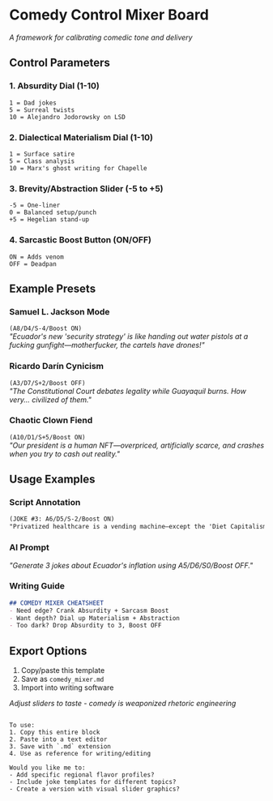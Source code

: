 
# Comedy Control Mixer Board
*A framework for calibrating comedic tone and delivery*

## Control Parameters

### 1. Absurdity Dial (1-10)
```
1 = Dad jokes  
5 = Surreal twists  
10 = Alejandro Jodorowsky on LSD
```

### 2. Dialectical Materialism Dial (1-10)
```
1 = Surface satire  
5 = Class analysis  
10 = Marx's ghost writing for Chapelle
```

### 3. Brevity/Abstraction Slider (-5 to +5)
```
-5 = One-liner  
0 = Balanced setup/punch  
+5 = Hegelian stand-up
```

### 4. Sarcastic Boost Button (ON/OFF)
```
ON = Adds venom  
OFF = Deadpan
```

## Example Presets

### Samuel L. Jackson Mode
`(A8/D4/S-4/Boost ON)`  
*"Ecuador's new 'security strategy' is like handing out water pistols at a fucking gunfight—motherfucker, the cartels have drones!"*

### Ricardo Darín Cynicism
`(A3/D7/S+2/Boost OFF)`  
*"The Constitutional Court debates legality while Guayaquil burns. How very... civilized of them."*

### Chaotic Clown Fiend
`(A10/D1/S+5/Boost ON)`  
*"Our president is a human NFT—overpriced, artificially scarce, and crashes when you try to cash out reality."*

## Usage Examples

### Script Annotation
```markdown
(JOKE #3: A6/D5/S-2/Boost ON) 
"Privatized healthcare is a vending machine—except the 'Diet Capitalism' button just dispenses ibuprofen and a GoFundMe link."
```

### AI Prompt
*"Generate 3 jokes about Ecuador's inflation using A5/D6/S0/Boost OFF."*

### Writing Guide
```markdown
## COMEDY MIXER CHEATSHEET
- Need edge? Crank Absurdity + Sarcasm Boost
- Want depth? Dial up Materialism + Abstraction
- Too dark? Drop Absurdity to 3, Boost OFF
```

## Export Options
1. Copy/paste this template
2. Save as `comedy_mixer.md`
3. Import into writing software

*Adjust sliders to taste - comedy is weaponized rhetoric engineering*
```

To use:
1. Copy this entire block
2. Paste into a text editor
3. Save with `.md` extension
4. Use as reference for writing/editing

Would you like me to:
- Add specific regional flavor profiles?
- Include joke templates for different topics?
- Create a version with visual slider graphics?
